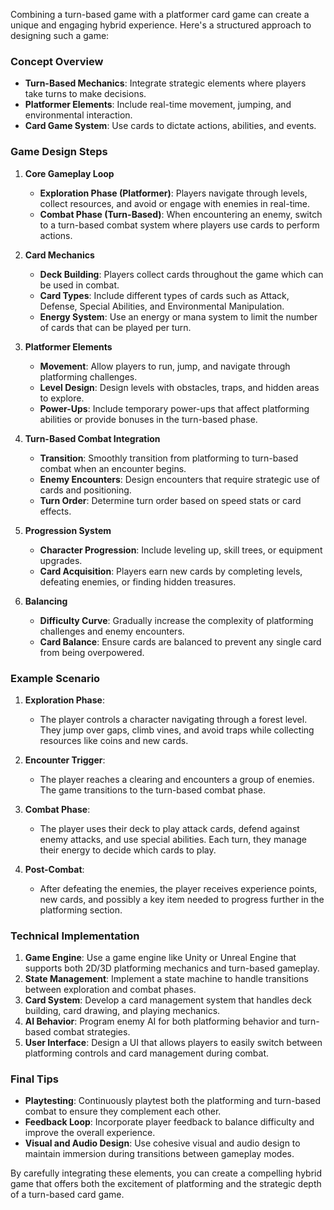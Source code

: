 Combining a turn-based game with a platformer card game can create a unique and engaging hybrid experience. Here's a structured approach to designing such a game:

### Concept Overview
- **Turn-Based Mechanics**: Integrate strategic elements where players take turns to make decisions.
- **Platformer Elements**: Include real-time movement, jumping, and environmental interaction.
- **Card Game System**: Use cards to dictate actions, abilities, and events.

### Game Design Steps

1. **Core Gameplay Loop**
   - **Exploration Phase (Platformer)**: Players navigate through levels, collect resources, and avoid or engage with enemies in real-time.
   - **Combat Phase (Turn-Based)**: When encountering an enemy, switch to a turn-based combat system where players use cards to perform actions.

2. **Card Mechanics**
   - **Deck Building**: Players collect cards throughout the game which can be used in combat.
   - **Card Types**: Include different types of cards such as Attack, Defense, Special Abilities, and Environmental Manipulation.
   - **Energy System**: Use an energy or mana system to limit the number of cards that can be played per turn.

3. **Platformer Elements**
   - **Movement**: Allow players to run, jump, and navigate through platforming challenges.
   - **Level Design**: Design levels with obstacles, traps, and hidden areas to explore.
   - **Power-Ups**: Include temporary power-ups that affect platforming abilities or provide bonuses in the turn-based phase.

4. **Turn-Based Combat Integration**
   - **Transition**: Smoothly transition from platforming to turn-based combat when an encounter begins.
   - **Enemy Encounters**: Design encounters that require strategic use of cards and positioning.
   - **Turn Order**: Determine turn order based on speed stats or card effects.

5. **Progression System**
   - **Character Progression**: Include leveling up, skill trees, or equipment upgrades.
   - **Card Acquisition**: Players earn new cards by completing levels, defeating enemies, or finding hidden treasures.

6. **Balancing**
   - **Difficulty Curve**: Gradually increase the complexity of platforming challenges and enemy encounters.
   - **Card Balance**: Ensure cards are balanced to prevent any single card from being overpowered.

### Example Scenario

1. **Exploration Phase**: 
   - The player controls a character navigating through a forest level. They jump over gaps, climb vines, and avoid traps while collecting resources like coins and new cards.

2. **Encounter Trigger**:
   - The player reaches a clearing and encounters a group of enemies. The game transitions to the turn-based combat phase.

3. **Combat Phase**:
   - The player uses their deck to play attack cards, defend against enemy attacks, and use special abilities. Each turn, they manage their energy to decide which cards to play.

4. **Post-Combat**:
   - After defeating the enemies, the player receives experience points, new cards, and possibly a key item needed to progress further in the platforming section.

### Technical Implementation

1. **Game Engine**: Use a game engine like Unity or Unreal Engine that supports both 2D/3D platforming mechanics and turn-based gameplay.
2. **State Management**: Implement a state machine to handle transitions between exploration and combat phases.
3. **Card System**: Develop a card management system that handles deck building, card drawing, and playing mechanics.
4. **AI Behavior**: Program enemy AI for both platforming behavior and turn-based combat strategies.
5. **User Interface**: Design a UI that allows players to easily switch between platforming controls and card management during combat.

### Final Tips
- **Playtesting**: Continuously playtest both the platforming and turn-based combat to ensure they complement each other.
- **Feedback Loop**: Incorporate player feedback to balance difficulty and improve the overall experience.
- **Visual and Audio Design**: Use cohesive visual and audio design to maintain immersion during transitions between gameplay modes.

By carefully integrating these elements, you can create a compelling hybrid game that offers both the excitement of platforming and the strategic depth of a turn-based card game.
